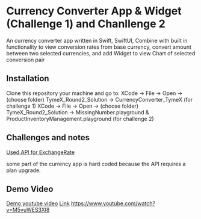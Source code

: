 # Currency Converter App & Widget (Challenge 1) and Chanllenge 2

An currency converter app written in Swift, SwiftUI, Combine with built in functionality to view conversion rates from base currency, convert amount between two selected currencies, and add Widget to view Chart of selected conversion pair

## Installation 

Clone this repository your machine and go to:
XCode -> File -> Open -> (choose folder) TymeX_Round2_Solution -> CurrencyConverter_TymeX (for challenge 1)
XCode -> File -> Open -> (choose folder) TymeX_Round2_Solution -> MissingNumber.playground & ProductInventoryManagement.playground (for challenge 2)

## Challenges and notes

[Used API for ExchangeRate](https://www.exchangerate-api.com/docs/overview)

some part of the currency app is hard coded because the API requires a plan upgrade.

## Demo Video
[Demo youtube video]("https://www.youtube.com/watch?v=M5vuWES3Xl8")
[Link](https://www.youtube.com/watch?v=M5vuWES3Xl8)
https://www.youtube.com/watch?v=M5vuWES3Xl8
